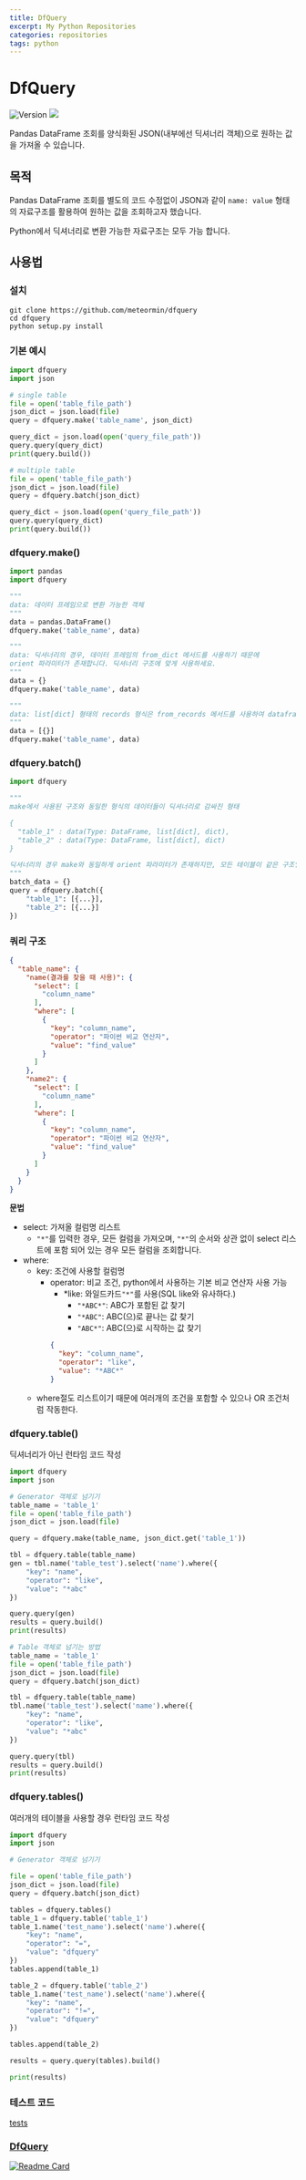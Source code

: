 ```yaml
---
title: DfQuery
excerpt: My Python Repositories
categories: repositories
tags: python
---
```


# DfQuery
<img alt="Version" src="https://img.shields.io/badge/version-v1.0.0-blue.svg?cacheSeconds=2592000" />
<img src="https://img.shields.io/badge/Python3.8-3776AB?logo=python&logoColor=white" />

Pandas DataFrame 조회를 양식화된 JSON(내부에선 딕셔너리 객체)으로 원하는 값을 가져올 수 있습니다.

## 목적

Pandas DataFrame 조회를 별도의 코드 수정없이 JSON과 같이 ```name: value``` 형태의 자료구조를 활용하여 원하는 값을 조회하고자 했습니다.

Python에서 딕셔너리로 변환 가능한 자료구조는 모두 가능 합니다.

## 사용법

### 설치

```
git clone https://github.com/meteormin/dfquery
cd dfquery
python setup.py install
```

### 기본 예시

```python
import dfquery
import json

# single table
file = open('table_file_path')
json_dict = json.load(file)
query = dfquery.make('table_name', json_dict)

query_dict = json.load(open('query_file_path'))
query.query(query_dict)
print(query.build())

# multiple table
file = open('table_file_path')
json_dict = json.load(file)
query = dfquery.batch(json_dict)

query_dict = json.load(open('query_file_path'))
query.query(query_dict)
print(query.build())
```

### dfquery.make()

```python
import pandas
import dfquery

"""
data: 데이터 프레임으로 변환 가능한 객체
"""
data = pandas.DataFrame()
dfquery.make('table_name', data)

"""
data: 딕셔너리의 경우, 데이터 프레임의 from_dict 메서드를 사용하기 때문에
orient 파라미터가 존재합니다. 딕셔너리 구조에 맞게 사용하세요.
"""
data = {}
dfquery.make('table_name', data)

"""
data: list[dict] 형태의 records 형식은 from_records 메서드를 사용하여 dataframe으로 변환합니다.
"""
data = [{}]
dfquery.make('table_name', data)

```

### dfquery.batch()

```python
import dfquery

"""
make에서 사용된 구조와 동일한 형식의 데이터들이 딕셔너리로 감싸진 형태

{
  "table_1" : data(Type: DataFrame, list[dict], dict),
  "table_2" : data(Type: DataFrame, list[dict], dict)
}

딕셔너리의 경우 make와 동일하게 orient 파라미터가 존재하지만, 모든 테이블이 같은 구조일경우만 정상 작동합니다.
"""
batch_data = {}
query = dfquery.batch({
    "table_1": [{...}],
    "table_2": [{...}]
})

```

### 쿼리 구조

```json
{
  "table_name": {
    "name(결과를 찾을 때 사용)": {
      "select": [
        "column_name"
      ],
      "where": [
        {
          "key": "column_name",
          "operator": "파이썬 비교 연산자",
          "value": "find_value"
        }
      ]
    },
    "name2": {
      "select": [
        "column_name"
      ],
      "where": [
        {
          "key": "column_name",
          "operator": "파이썬 비교 연산자",
          "value": "find_value"
        }
      ]
    }
  }
}
```

**문법**

- select: 가져올 컬럼명 리스트
    - ```"*"```를 입력한 경우, 모든 컬럼을 가져오며, ```"*"```의 순서와 상관 없이 select 리스트에 포함 되어 있는 경우 모든 컬럼을 조회합니다.
- where:
    - key: 조건에 사용할 컬럼명
        - operator: 비교 조건, python에서 사용하는 기본 비교 연산자 사용 가능
            - *like: 와일드카드```"*"```를 사용(SQL like와 유사하다.)
                - ```"*ABC*"```: ABC가 포함된 값 찾기
                - ```"*ABC"```: ABC(으)로 끝나는 값 찾기
                - ```"ABC*"```: ABC(으)로 시작하는 값 찾기
          ```json
          {
            "key": "column_name",
            "operator": "like",
            "value": "*ABC*"    
          }
          ```
    - where절도 리스트이기 때문에 여러개의 조건을 포함할 수 있으나 OR 조건처럼 작동한다.

### dfquery.table()

딕셔너리가 아닌 런타임 코드 작성

```python
import dfquery
import json

# Generator 객체로 넘기기
table_name = 'table_1'
file = open('table_file_path')
json_dict = json.load(file)

query = dfquery.make(table_name, json_dict.get('table_1'))

tbl = dfquery.table(table_name)
gen = tbl.name('table_test').select('name').where({
    "key": "name",
    "operator": "like",
    "value": "*abc"
})

query.query(gen)
results = query.build()
print(results)

# Table 객체로 넘기는 방법
table_name = 'table_1'
file = open('table_file_path')
json_dict = json.load(file)
query = dfquery.batch(json_dict)

tbl = dfquery.table(table_name)
tbl.name('table_test').select('name').where({
    "key": "name",
    "operator": "like",
    "value": "*abc"
})

query.query(tbl)
results = query.build()
print(results)
```

### dfquery.tables()

여러개의 테이블을 사용할 경우 런타임 코드 작성

```python
import dfquery
import json

# Generator 객체로 넘기기

file = open('table_file_path')
json_dict = json.load(file)
query = dfquery.batch(json_dict)

tables = dfquery.tables()
table_1 = dfquery.table('table_1')
table_1.name('test_name').select('name').where({
    "key": "name",
    "operator": "=",
    "value": "dfquery"
})
tables.append(table_1)

table_2 = dfquery.table('table_2')
table_1.name('test_name').select('name').where({
    "key": "name",
    "operator": "!=",
    "value": "dfquery"
})

tables.append(table_2)

results = query.query(tables).build()

print(results)
```

### 테스트 코드

[tests](./tests)

### [DfQuery](https://github.com/meteormin/dfquery)
[![Readme Card](https://github-readme-stats.vercel.app/api/pin/?username=meteormin&repo=dfquery&show_owner=true&theme=nord)](https://github.com/meteormin/dfquery)
